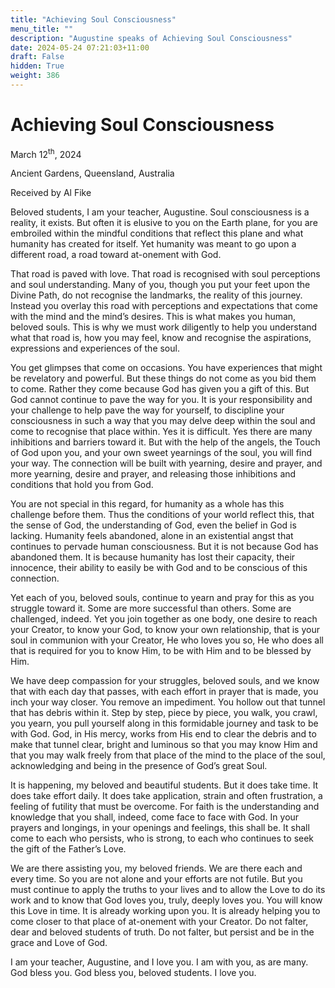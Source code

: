 ```yaml
---
title: "Achieving Soul Consciousness"
menu_title: ""
description: "Augustine speaks of Achieving Soul Consciousness"
date: 2024-05-24 07:21:03+11:00
draft: False
hidden: True
weight: 386
---
```

# Achieving Soul Consciousness  

March 12<sup>th</sup>, 2024

Ancient Gardens, Queensland, Australia

Received by Al Fike 



Beloved students, I am your teacher, Augustine. Soul consciousness is a reality, it exists. But often it is elusive to you on the Earth plane, for you are embroiled within the mindful conditions that reflect this plane and what humanity has created for itself. Yet humanity was meant to go upon a different road, a road toward at-onement with God. 

That road is paved with love. That road is recognised with soul perceptions and soul understanding. Many of you, though you put your feet upon the Divine Path, do not recognise the landmarks, the reality of this journey. Instead you overlay this road with perceptions and expectations that come with the mind and the mind’s desires. This is what makes you human, beloved souls. This is why we must work diligently to help you understand what that road is, how you may feel, know and recognise the aspirations, expressions and experiences of the soul. 

You get glimpses that come on occasions. You have experiences that might be revelatory and powerful. But these things do not come as you bid them to come. Rather they come because God has given you a gift of this. But God cannot continue to pave the way for you. It is your responsibility and your challenge to help pave the way for yourself, to discipline your consciousness in such a way that you may delve deep within the soul and come to recognise that place within. Yes it is difficult. Yes there are many inhibitions and barriers toward it. But with the help of the angels, the Touch of God upon you, and your own sweet yearnings of the soul, you will find your way. The connection will be built with yearning, desire and prayer, and more yearning, desire and prayer, and releasing those inhibitions and conditions that hold you from God. 

You are not special in this regard, for humanity as a whole has this challenge before them. Thus the conditions of your world reflect this, that the sense of God, the understanding of God, even the belief in God is lacking. Humanity feels abandoned, alone in an existential angst that continues to pervade human consciousness. But it is not because God has abandoned them. It is because humanity has lost their capacity, their innocence, their ability to easily be with God and to be conscious of this connection. 

Yet each of you, beloved souls, continue to yearn and pray for this as you struggle toward it. Some are more successful than others. Some are challenged, indeed. Yet you join together as one body, one desire to reach your Creator, to know your God, to know your own relationship, that is your soul in communion with your Creator, He who loves you so, He who does all that is required for you to know Him, to be with Him and to be blessed by Him. 

We have deep compassion for your struggles, beloved souls, and we know that with each day that passes, with each effort in prayer that is made, you inch your way closer. You remove an impediment. You hollow out that tunnel that has debris within it. Step by step, piece by piece, you walk, you crawl, you yearn, you pull yourself along in this formidable journey and task to be with God. God, in His mercy, works from His end to clear the debris and to make that tunnel clear, bright and luminous so that you may know Him and that you may walk freely from that place of the mind to the place of the soul, acknowledging and being in the presence of God’s great Soul.

It is happening, my beloved and beautiful students. But it does take time. It does take effort daily. It does take application, strain and often frustration, a feeling of futility that must be overcome. For faith is the understanding and knowledge that you shall, indeed, come face to face with God. In your prayers and longings, in your openings and feelings, this shall be. It shall come to each who persists, who is strong, to each who continues to seek the gift of the Father’s Love. 

We are there assisting you, my beloved friends. We are there each and every time. So you are not alone and your efforts are not futile. But you must continue to apply the truths to your lives and to allow the Love to do its work and to know that God loves you, truly, deeply loves you. You will know this Love in time. It is already working upon you. It is already helping you to come closer to that place of at-onement with your Creator. Do not falter, dear and beloved students of truth. Do not falter, but persist and be in the grace and Love of God. 

I am your teacher, Augustine, and I love you. I am with you, as are many. God bless you. God bless you, beloved students. I love you. 